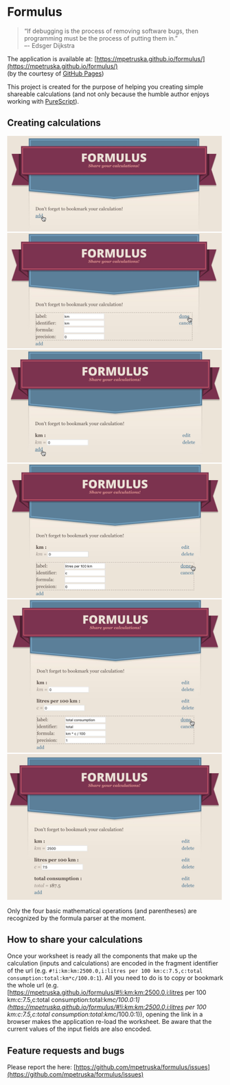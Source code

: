 Formulus
========

> “If debugging is the process of removing software bugs,
>  then programming must be the process of putting them
>  in.”  
> –- Edsger Dijkstra

The application is available at:
[https://mpetruska.github.io/formulus/](https://mpetruska.github.io/formulus/)  
(by the courtesy of [GitHub Pages](https://pages.github.com/))

This project is created for the purpose of helping you creating
simple shareable calculations (and not only because the humble
author enjoys working with [PureScript](http://www.purescript.org/)).

Creating calculations
---------------------

<img src="https://raw.githubusercontent.com/mpetruska/formulus/master/screenshots/tutorial_001.jpg" width="500" />

<img src="https://raw.githubusercontent.com/mpetruska/formulus/master/screenshots/tutorial_002.jpg" width="500" />

<img src="https://raw.githubusercontent.com/mpetruska/formulus/master/screenshots/tutorial_003.png" width="500" />

<img src="https://raw.githubusercontent.com/mpetruska/formulus/master/screenshots/tutorial_004.png" width="500" />

<img src="https://raw.githubusercontent.com/mpetruska/formulus/master/screenshots/tutorial_005.jpg" width="500" />

<img src="https://raw.githubusercontent.com/mpetruska/formulus/master/screenshots/tutorial_006.jpg" width="500" />

Only the four basic mathematical operations (and parentheses) are
recognized by the formula parser at the moment.

How to share your calculations
------------------------------

Once your worksheet is ready all the components that make up the
calculation (inputs and calculations) are encoded in the fragment
identifier of the url
(e.g. `#!i:km:km:2500.0,i:litres per 100 km:c:7.5,c:total consumption:total:km*c/100.0:1`).
All you need to do is to copy or bookmark the whole url
(e.g. [https://mpetruska.github.io/formulus/#!i:km:km:2500.0,i:litres per 100 km:c:7.5,c:total consumption:total:km*c/100.0:1](https://mpetruska.github.io/formulus/#!i:km:km:2500.0,i:litres per 100 km:c:7.5,c:total consumption:total:km*c/100.0:1)),
opening the link in a browser
makes the application re-load the worksheet. Be aware that the
current values of the input fields are also encoded.

Feature requests and bugs
-------------------------

Please report the here:
[https://github.com/mpetruska/formulus/issues](https://github.com/mpetruska/formulus/issues)
